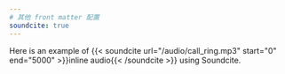 ```yaml
---
# 其他 front matter 配置
soundcite: true
---
```


Here is an example of {{< soundcite url="/audio/call_ring.mp3" start="0" end="5000" >}}inline audio{{< /soundcite >}} using Soundcite.
